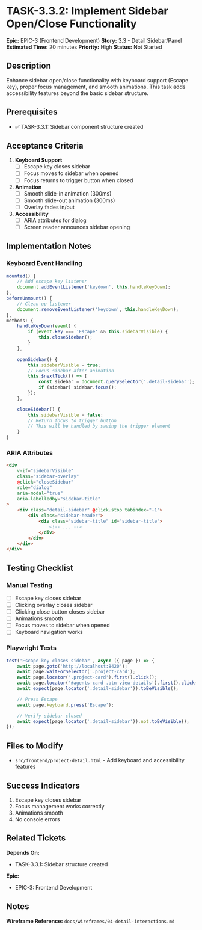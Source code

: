 # TASK-3.3.2: Implement Sidebar Open/Close Functionality

**Epic:** EPIC-3 (Frontend Development)
**Story:** 3.3 - Detail Sidebar/Panel
**Estimated Time:** 20 minutes
**Priority:** High
**Status:** Not Started

## Description

Enhance sidebar open/close functionality with keyboard support (Escape key), proper focus management, and smooth animations. This task adds accessibility features beyond the basic sidebar structure.

## Prerequisites

- ✅ TASK-3.3.1: Sidebar component structure created

## Acceptance Criteria

1. **Keyboard Support**
   - [ ] Escape key closes sidebar
   - [ ] Focus moves to sidebar when opened
   - [ ] Focus returns to trigger button when closed

2. **Animation**
   - [ ] Smooth slide-in animation (300ms)
   - [ ] Smooth slide-out animation (300ms)
   - [ ] Overlay fades in/out

3. **Accessibility**
   - [ ] ARIA attributes for dialog
   - [ ] Screen reader announces sidebar opening

## Implementation Notes

### Keyboard Event Handling

```javascript
mounted() {
    // Add escape key listener
    document.addEventListener('keydown', this.handleKeyDown);
},
beforeUnmount() {
    // Clean up listener
    document.removeEventListener('keydown', this.handleKeyDown);
},
methods: {
    handleKeyDown(event) {
        if (event.key === 'Escape' && this.sidebarVisible) {
            this.closeSidebar();
        }
    },

    openSidebar() {
        this.sidebarVisible = true;
        // Focus sidebar after animation
        this.$nextTick(() => {
            const sidebar = document.querySelector('.detail-sidebar');
            if (sidebar) sidebar.focus();
        });
    },

    closeSidebar() {
        this.sidebarVisible = false;
        // Return focus to trigger button
        // This will be handled by saving the trigger element
    }
}
```

### ARIA Attributes

```html
<div
    v-if="sidebarVisible"
    class="sidebar-overlay"
    @click="closeSidebar"
    role="dialog"
    aria-modal="true"
    aria-labelledby="sidebar-title"
>
    <div class="detail-sidebar" @click.stop tabindex="-1">
        <div class="sidebar-header">
            <div class="sidebar-title" id="sidebar-title">
                <!-- ... -->
            </div>
        </div>
    </div>
</div>
```

## Testing Checklist

### Manual Testing
- [ ] Escape key closes sidebar
- [ ] Clicking overlay closes sidebar
- [ ] Clicking close button closes sidebar
- [ ] Animations smooth
- [ ] Focus moves to sidebar when opened
- [ ] Keyboard navigation works

### Playwright Tests

```javascript
test('Escape key closes sidebar', async ({ page }) => {
    await page.goto('http://localhost:8420');
    await page.waitForSelector('.project-card');
    await page.locator('.project-card').first().click();
    await page.locator('#agents-card .btn-view-details').first().click();
    await expect(page.locator('.detail-sidebar')).toBeVisible();

    // Press Escape
    await page.keyboard.press('Escape');

    // Verify sidebar closed
    await expect(page.locator('.detail-sidebar')).not.toBeVisible();
});
```

## Files to Modify

- `src/frontend/project-detail.html` - Add keyboard and accessibility features

## Success Indicators

1. Escape key closes sidebar
2. Focus management works correctly
3. Animations smooth
4. No console errors

## Related Tickets

**Depends On:**
- TASK-3.3.1: Sidebar structure created

**Epic:**
- EPIC-3: Frontend Development

## Notes

**Wireframe Reference:** `docs/wireframes/04-detail-interactions.md`

